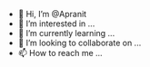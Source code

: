 - 👋 Hi, I’m @Apranit
- 👀 I’m interested in ...
- 🌱 I’m currently learning ...
- 💞️ I’m looking to collaborate on ...
- 📫 How to reach me ...

<!---
Apranit/Apranit is a ✨ special ✨ repository because its `README.md` (this file) appears on your GitHub profile.
You can click the Preview link to take a look at your changes.
--->
